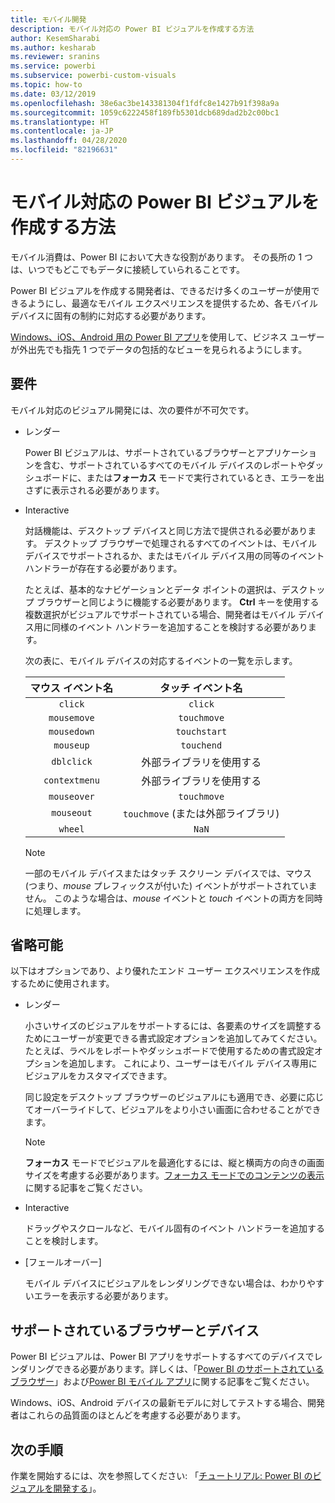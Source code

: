 ```yaml
---
title: モバイル開発
description: モバイル対応の Power BI ビジュアルを作成する方法
author: KesemSharabi
ms.author: kesharab
ms.reviewer: sranins
ms.service: powerbi
ms.subservice: powerbi-custom-visuals
ms.topic: how-to
ms.date: 03/12/2019
ms.openlocfilehash: 38e6ac3be143381304f1fdfc8e1427b91f398a9a
ms.sourcegitcommit: 1059c6222458f189fb5301dcb689dad2b2c00bc1
ms.translationtype: HT
ms.contentlocale: ja-JP
ms.lasthandoff: 04/28/2020
ms.locfileid: "82196631"
---
```

# <a name="how-to-create-mobile-friendly-power-bi-visuals"></a>モバイル対応の Power BI ビジュアルを作成する方法
モバイル消費は、Power BI において大きな役割があります。 その長所の 1 つは、いつでもどこでもデータに接続していられることです。

Power BI ビジュアルを作成する開発者は、できるだけ多くのユーザーが使用できるようにし、最適なモバイル エクスペリエンスを提供するため、各モバイル デバイスに固有の制約に対応する必要があります。

[Windows、iOS、Android 用の Power BI アプリ](/power-bi/consumer/mobile/mobile-apps-for-mobile-devices)を使用して、ビジネス ユーザーが外出先でも指先 1 つでデータの包括的なビューを見られるようにします。

## <a name="requirements"></a>要件

モバイル対応のビジュアル開発には、次の要件が不可欠です。

- レンダー

  Power BI ビジュアルは、サポートされているブラウザーとアプリケーションを含む、サポートされているすべてのモバイル デバイスのレポートやダッシュボードに、または**フォーカス** モードで実行されているとき、エラーを出さずに表示される必要があります。 

- Interactive

  対話機能は、デスクトップ デバイスと同じ方法で提供される必要があります。 デスクトップ ブラウザーで処理されるすべてのイベントは、モバイル デバイスでサポートされるか、またはモバイル デバイス用の同等のイベント ハンドラーが存在する必要があります。
  
  たとえば、基本的なナビゲーションとデータ ポイントの選択は、デスクトップ ブラウザーと同じように機能する必要があります。 **Ctrl** キーを使用する複数選択がビジュアルでサポートされている場合、開発者はモバイル デバイス用に同様のイベント ハンドラーを追加することを検討する必要があります。

  次の表に、モバイル デバイスの対応するイベントの一覧を示します。

  | マウス イベント名 | タッチ イベント名 |
  |:----------------:|:----------------:|
  | `click` | `click` |
  | `mousemove` | `touchmove` |
  | `mousedown` | `touchstart` |
  | `mouseup` | `touchend` |
  | `dblclick` | 外部ライブラリを使用する |
  | `contextmenu` | 外部ライブラリを使用する |
  | `mouseover` | `touchmove` |
  | `mouseout` | `touchmove` (または外部ライブラリ) |
  | `wheel` | `NaN` |

  > [!NOTE]
  > 一部のモバイル デバイスまたはタッチ スクリーン デバイスでは、マウス (つまり、*mouse* プレフィックスが付いた) イベントがサポートされていません。 このような場合は、*mouse* イベントと *touch* イベントの両方を同時に処理します。

## <a name="optional"></a>省略可能
以下はオプションであり、より優れたエンド ユーザー エクスペリエンスを作成するために使用されます。

- レンダー

  小さいサイズのビジュアルをサポートするには、各要素のサイズを調整するためにユーザーが変更できる書式設定オプションを追加してみてください。 たとえば、ラベルをレポートやダッシュボードで使用するための書式設定オプションを追加します。 これにより、ユーザーはモバイル デバイス専用にビジュアルをカスタマイズできます。
  
  同じ設定をデスクトップ ブラウザーのビジュアルにも適用でき、必要に応じてオーバーライドして、ビジュアルをより小さい画面に合わせることができます。

  > [!NOTE]
  > **フォーカス** モードでビジュアルを最適化するには、縦と横両方の向きの画面サイズを考慮する必要があります。[フォーカス モードでのコンテンツの表示](/power-bi/consumer/end-user-focus)に関する記事をご覧ください。

- Interactive

  ドラッグやスクロールなど、モバイル固有のイベント ハンドラーを追加することを検討します。

- [フェールオーバー]

  モバイル デバイスにビジュアルをレンダリングできない場合は、わかりやすいエラーを表示する必要があります。

## <a name="supported-browsers-and-devices"></a>サポートされているブラウザーとデバイス
Power BI ビジュアルは、Power BI アプリをサポートするすべてのデバイスでレンダリングできる必要があります。詳しくは、「[Power BI のサポートされているブラウザー](/power-bi/power-bi-browsers)」および[Power BI モバイル アプリ](/power-bi/consumer/mobile/mobile-apps-for-mobile-devices)に関する記事をご覧ください。

Windows、iOS、Android デバイスの最新モデルに対してテストする場合、開発者はこれらの品質面のほとんどを考慮する必要があります。

## <a name="next-steps"></a>次の手順
作業を開始するには、次を参照してください: 「[チュートリアル: Power BI のビジュアルを開発する](/power-bi/developer/visuals/custom-visual-develop-tutorial)」。
